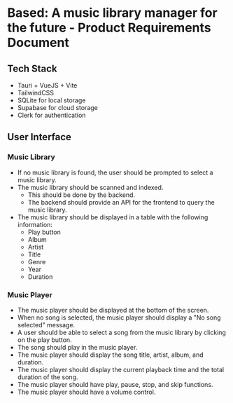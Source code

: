 # Based: A music library manager for the future - Product Requirements Document


## Tech Stack
- Tauri + VueJS + Vite
- TailwindCSS
- SQLite for local storage
- Supabase for cloud storage
- Clerk for authentication

## User Interface

### Music Library

* If no music library is found, the user should be prompted to select a music library.
* The music library should be scanned and indexed.
  * This should be done by the backend. 
  * The backend should provide an API for the frontend to query the music library. 
* The music library should be displayed in a table with the following information: 
  * Play button
  * Album
  * Artist
  * Title
  * Genre
  * Year
  * Duration

### Music Player

- The music player should be displayed at the bottom of the screen.
- When no song is selected, the music player should display a "No song selected" message.
- A user should be able to select a song from the music library by clicking on the play button.
- The song should play in the music player.
- The music player should display the song title, artist, album, and duration.
- The music player should display the current playback time and the total duration of the song.
- The music player should have play, pause, stop, and skip functions.
- The music player should have a volume control.


